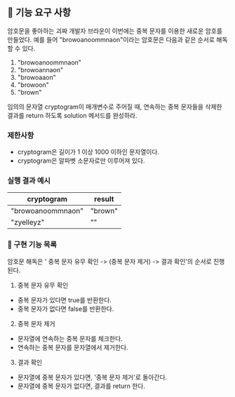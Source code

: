 ## 🚀 기능 요구 사항

암호문을 좋아하는 괴짜 개발자 브라운이 이번에는 중복 문자를 이용한 새로운 암호를 만들었다. 예를 들어 "browoanoommnaon"이라는 암호문은 다음과 같은 순서로 해독할 수 있다.

1. "browoanoommnaon"
2. "browoannaon"
3. "browoaaon"
4. "browoon"
5. "brown"

임의의 문자열 cryptogram이 매개변수로 주어질 때, 연속하는 중복 문자들을 삭제한 결과를 return 하도록 solution 메서드를 완성하라.

### 제한사항

- cryptogram은 길이가 1 이상 1000 이하인 문자열이다.
- cryptogram은 알파벳 소문자로만 이루어져 있다.

### 실행 결과 예시

| cryptogram | result |
| --- | --- |
| "browoanoommnaon" | "brown" |
| "zyelleyz" | "" |

### 📜 구현 기능 목록
암호문 해독은 ' 중복 문자 유무 확인 -> (중복 문자 제거) -> 결과 확인'의 순서로 진행된다.

1. 중복 문자 유무 확인
- 중복 문자가 있다면 true를 반환한다. 
- 중복 문자가 없다면 false를 반환한다.

2. 중복 문자 제거
- 문자열에 연속하는 중복 문자를 체크한다.
- 연속하는 중복 문자를 문자열에서 제거한다.

3. 결과 확인
- 문자열에 중복 문자가 있다면, '중복 문자 제거'로 돌아간다.
- 문자열에 중복 문자가 없다면, 결과를 return 한다.
